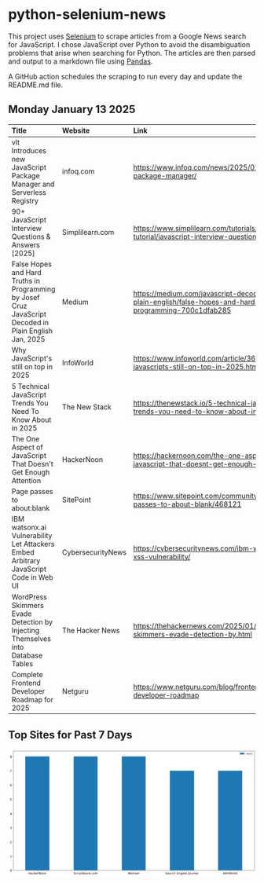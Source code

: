 # python-selenium-news

This project uses [Selenium](https://www.seleniumhq.org/) to scrape articles from a Google News search for JavaScript.
I chose JavaScript over Python to avoid the disambiguation problems that arise when searching for Python.
The articles are then parsed and output to a markdown file using [Pandas](https://pandas.pydata.org/).

A GitHub action schedules the scraping to run every day and update the README.md file.

## Monday January 13 2025


| Title                                                                                                     | Website           | Link                                                                                                           |
|:----------------------------------------------------------------------------------------------------------|:------------------|:---------------------------------------------------------------------------------------------------------------|
| vlt Introduces new JavaScript Package Manager and Serverless Registry                                     | infoq.com         | https://www.infoq.com/news/2025/01/vlt-js-package-manager/                                                     |
| 90+ JavaScript Interview Questions & Answers [2025]                                                       | Simplilearn.com   | https://www.simplilearn.com/tutorials/javascript-tutorial/javascript-interview-questions                       |
| False Hopes and Hard Truths in Programming  by Josef Cruz  JavaScript Decoded in Plain English  Jan, 2025 | Medium            | https://medium.com/javascript-decoded-in-plain-english/false-hopes-and-hard-truths-in-programming-700c1dfab285 |
| Why JavaScript's still on top in 2025                                                                     | InfoWorld         | https://www.infoworld.com/article/3635221/why-javascripts-still-on-top-in-2025.html                            |
| 5 Technical JavaScript Trends You Need To Know About in 2025                                              | The New Stack     | https://thenewstack.io/5-technical-javascript-trends-you-need-to-know-about-in-2025/                           |
| The One Aspect of JavaScript That Doesn't Get Enough Attention                                            | HackerNoon        | https://hackernoon.com/the-one-aspect-of-javascript-that-doesnt-get-enough-attention                           |
| Page passes to about:blank                                                                                | SitePoint         | https://www.sitepoint.com/community/t/page-passes-to-about-blank/468121                                        |
| IBM watsonx.ai Vulnerability Let Attackers Embed Arbitrary JavaScript Code in Web UI                      | CybersecurityNews | https://cybersecuritynews.com/ibm-watsonx-ai-xss-vulnerability/                                                |
| WordPress Skimmers Evade Detection by Injecting Themselves into Database Tables                           | The Hacker News   | https://thehackernews.com/2025/01/wordpress-skimmers-evade-detection-by.html                                   |
| Complete Frontend Developer Roadmap for 2025                                                              | Netguru           | https://www.netguru.com/blog/frontend-developer-roadmap                                                        |
## Top Sites for Past 7 Days

![Graph of Top Sites](https://raw.githubusercontent.com/dan-mba/python-selenium-news/main/last-week.png)
